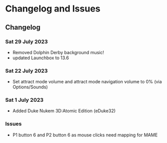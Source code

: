 # Changelog and Issues

## Changelog

### Sat 29 July 2023

* Removed Dolphin Derby background music!
* updated Launchbox to 13.6

### Sat 22 July 2023

* Set attract mode volume and attract mode navigation volume to 0% (via Options/Sounds)

### Sat 1 July 2023

* Added Duke Nukem 3D:Atomic Edition (eDuke32)

### Issues

* P1 button 6 and P2 button 6 as mouse clicks need mapping for MAME

